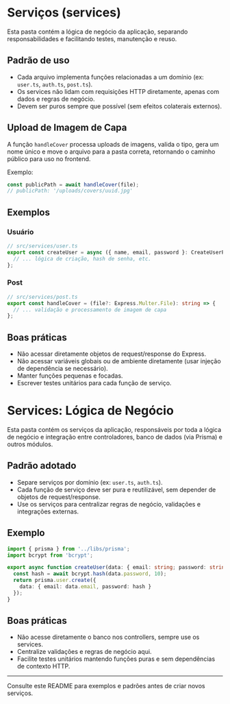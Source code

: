 # Serviços (services)

Esta pasta contém a lógica de negócio da aplicação, separando responsabilidades e facilitando testes, manutenção e reuso.

## Padrão de uso
- Cada arquivo implementa funções relacionadas a um domínio (ex: `user.ts`, `auth.ts`, `post.ts`).
- Os services não lidam com requisições HTTP diretamente, apenas com dados e regras de negócio.
- Devem ser puros sempre que possível (sem efeitos colaterais externos).


## Upload de Imagem de Capa

A função `handleCover` processa uploads de imagens, valida o tipo, gera um nome único e move o arquivo para a pasta correta, retornando o caminho público para uso no frontend.

Exemplo:
```ts
const publicPath = await handleCover(file);
// publicPath: '/uploads/covers/uuid.jpg'
```

## Exemplos

### Usuário
```ts
// src/services/user.ts
export const createUser = async ({ name, email, password }: CreateUserProps) => {
  // ... lógica de criação, hash de senha, etc.
};
```

### Post
```ts
// src/services/post.ts
export const handleCover = (file?: Express.Multer.File): string => {
  // ... validação e processamento de imagem de capa
};
```

## Boas práticas
- Não acessar diretamente objetos de request/response do Express.
- Não acessar variáveis globais ou de ambiente diretamente (usar injeção de dependência se necessário).
- Manter funções pequenas e focadas.
- Escrever testes unitários para cada função de serviço.
# Services: Lógica de Negócio

Esta pasta contém os serviços da aplicação, responsáveis por toda a lógica de negócio e integração entre controladores, banco de dados (via Prisma) e outros módulos.

## Padrão adotado
- Separe serviços por domínio (ex: `user.ts`, `auth.ts`).
- Cada função de serviço deve ser pura e reutilizável, sem depender de objetos de request/response.
- Use os serviços para centralizar regras de negócio, validações e integrações externas.

## Exemplo
```typescript
import { prisma } from '../libs/prisma';
import bcrypt from 'bcrypt';

export async function createUser(data: { email: string; password: string }) {
  const hash = await bcrypt.hash(data.password, 10);
  return prisma.user.create({
    data: { email: data.email, password: hash }
  });
}
```

## Boas práticas
- Não acesse diretamente o banco nos controllers, sempre use os services.
- Centralize validações e regras de negócio aqui.
- Facilite testes unitários mantendo funções puras e sem dependências de contexto HTTP.

---
Consulte este README para exemplos e padrões antes de criar novos serviços.
